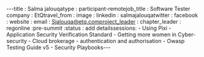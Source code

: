 ---title           : Salma jalouqatype            : participant-remotejob_title       : Software Tester company         : EtQtravel_from     : image           : linkedin        : salmajalouqatwitter         : facebook        : website         : email           : Sjalouqa@etq.comproject_leader  : chapter_leader  : regonline       :pre-summit      :status          : add detailssessions:    - Using Pixi	- Application Security Verification Standard    - Getting more women in Cyber-security	- Cloud brokerage - authentication and authorisation    - Owasp Testing Guide v5    - Security Playbooks---
